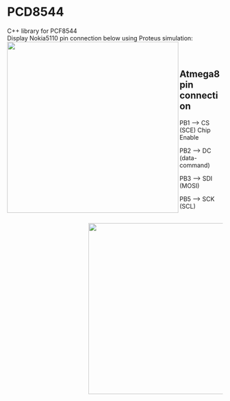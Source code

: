 # PCD8544

C++ library for PCF8544<br/> 
Display Nokia5110 pin connection below using Proteus simulation:
<br/> 
<img align="left" width="400" height="400" src="https://github.com/josimarpereiraleite/PCD8544/blob/main/Images/pcf8544.png"><br/> 
<br/> 
## Atmega8 pin connection<br/> 

<ul>PB1 --> CS (SCE) Chip Enable<ul/> 
<ul>PB2 --> DC (data-command)<ul/> 
<ul>PB3 --> SDI (MOSI)<ul/>
<ul>PB5 --> SCK (SCL)<ul/>
<br/> 
<img align="left" width="400" height="400" src="https://github.com/josimarpereiraleite/PCD8544/blob/main/Images/Atmega8.png">


